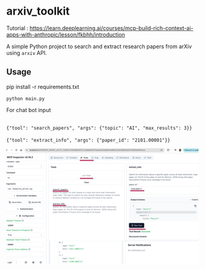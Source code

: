 # arxiv_toolkit

Tutorial : https://learn.deeplearning.ai/courses/mcp-build-rich-context-ai-apps-with-anthropic/lesson/fkbhh/introduction

A simple Python project to search and extract research papers from arXiv using `arxiv` API.

## Usage

pip install -r requirements.txt

```
python main.py
```

For chat bot input

```commandline

{"tool": "search_papers", "args": {"topic": "AI", "max_results": 3}}

{"tool": "extract_info", "args": {"paper_id": "2101.00001"}}

```


![img.png](img.png)

